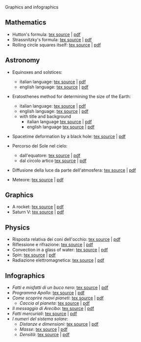 Graphics and infographics

## Mathematics

* Hutton's formula: [tex source](https://github.com/ulaulaman/tikzdraw/blob/master/hutton_formula.tex) | [pdf](https://github.com/ulaulaman/tikzdraw/blob/master/pdf/hutton_formula.pdf)
* Strassnitzky's formula: [tex source](https://github.com/ulaulaman/tikzdraw/blob/master/strassnitzky_formula.tex) | [pdf](https://github.com/ulaulaman/tikzdraw/blob/master/pdf/strassnitzky_formula.pdf)
* Rolling circle squares itself: [tex source](https://github.com/ulaulaman/tikzdraw/blob/master/rolling_circle.tex) | [pdf](https://github.com/ulaulaman/tikzdraw/blob/master/pdf/rolling_circle.pdf)

## Astronomy

* Equinoxes and solstices:
  * italian language: [tex source](https://github.com/ulaulaman/tikzdraw/blob/master/equinox_solstice-it.tex) | [pdf](https://github.com/ulaulaman/tikzdraw/blob/master/pdf/equinozi_solstizi.pdf)
  * english language: [tex source](https://github.com/ulaulaman/tikzdraw/blob/master/equinox_solstice-en.tex) | [pdf](https://github.com/ulaulaman/tikzdraw/blob/master/pdf/equinoxes_solstices.pdf)
  
* Eratosthenes method for determining the size of the Earth:
  * italian language: [tex source](https://github.com/ulaulaman/tikzdraw/blob/master/eratosthenes-it.tex) | [pdf](https://github.com/ulaulaman/tikzdraw/blob/master/pdf/eratosthenes-it.pdf)
  * english language: [tex source](https://github.com/ulaulaman/tikzdraw/blob/master/eratosthenes-en.tex) | [pdf](https://github.com/ulaulaman/tikzdraw/blob/master/pdf/eratosthenes-en.pdf)
  * with title and background
    * italian language [tex source](https://github.com/ulaulaman/tikzdraw/blob/master/eratosthenes-infographic-it.tex) | [pdf](https://github.com/ulaulaman/tikzdraw/blob/master/pdf/eratosthenes-infographic-it.pdf)
    * english language [tex source](https://github.com/ulaulaman/tikzdraw/blob/master/eratosthenes-infographic-en.tex) | [pdf](https://github.com/ulaulaman/tikzdraw/blob/master/pdf/eratosthenes-infographic-en.pdf)

* Spacetime deformation by a black hole: [tex source](https://github.com/ulaulaman/tikzdraw/blob/master/spacetime_deformation.tex) | [pdf](https://github.com/ulaulaman/tikzdraw/blob/master/pdf/spacetime_deformation.pdf)

* Percorso del Sole nel cielo:
  * dall'equatore: [tex source](https://github.com/ulaulaman/tikzdraw/blob/master/crepuscolo_equatore.tex) | [pdf](https://github.com/ulaulaman/tikzdraw/blob/master/pdf/crepuscolo01_equatore.pdf)
  * dal circolo artico [tex source](https://github.com/ulaulaman/tikzdraw/blob/master/crepuscolo_circolo_artico.tex) | [pdf](https://github.com/ulaulaman/tikzdraw/blob/master/pdf/crepuscolo02_circolo_artico.pdf)

* Diffusione della luce da parte dell'atmosfera: [tex source](https://github.com/ulaulaman/tikzdraw/blob/master/diffusione_luce.tex) | [pdf](https://github.com/ulaulaman/tikzdraw/blob/master/pdf/diffusione_luce.pdf)

* Meteore: [tex source](https://github.com/ulaulaman/tikzdraw/blob/master/meteore.tex) | [pdf](https://github.com/ulaulaman/tikzdraw/blob/master/pdf/meteore.pdf)

## Graphics

* A rocket: [tex source](https://github.com/ulaulaman/tikzdraw/blob/master/rocket.tex) | [pdf](https://github.com/ulaulaman/tikzdraw/blob/master/pdf/rocket.pdf)
* Saturn V: [tex source](https://github.com/ulaulaman/tikzdraw/blob/master/saturnV.tex) | [pdf](https://github.com/ulaulaman/tikzdraw/blob/master/pdf/saturnV.pdf)

## Physics

* Risposta relativa dei coni dell'occhio: [tex source](https://github.com/ulaulaman/tikzdraw/blob/master/risposta_coni.tex) | [pdf](https://github.com/ulaulaman/tikzdraw/blob/master/pdf/risposta_coni.pdf)
* Riflessione e rifrazione: [tex source](https://github.com/ulaulaman/tikzdraw/blob/master/riflessione-rifrazione.tex) | [pdf](https://github.com/ulaulaman/tikzdraw/blob/master/pdf/riflessione-rifrazione.pdf)
* Convection in a glass of water: [tex source](https://github.com/ulaulaman/tikzdraw/blob/master/convezione.tex) | [pdf](https://github.com/ulaulaman/tikzdraw/blob/master/pdf/ghiaccio.pdf)
* Spin: [tex source](https://github.com/ulaulaman/tikzdraw/blob/master/spin.tex) | [pdf](https://github.com/ulaulaman/tikzdraw/blob/master/pdf/spin.pdf)
* Radiazione elettromagnetica: [tex source](https://github.com/ulaulaman/tikzdraw/blob/master/radiazione_em.tex) | [pdf](https://github.com/ulaulaman/tikzdraw/blob/master/pdf/radiazione_em.pdf)

## Infographics

* *Fatti e misfatti di un buco nero*: [tex source](https://github.com/ulaulaman/tikzdraw/blob/master/infographics/buco_nero.tex) | [pdf](https://github.com/ulaulaman/tikzdraw/blob/master/infographics/pdf/buco_nero.pdf)
* *Programma Apollo*: [tex source](https://github.com/ulaulaman/tikzdraw/blob/master/infographics/luna-programma_apollo.tex) | [pdf](https://github.com/ulaulaman/tikzdraw/blob/master/infographics/pdf/luna-programma_apollo.pdf)
* *Come scoprire nuovi pianeti*: [tex source](https://github.com/ulaulaman/tikzdraw/blob/master/infographics/esopianeti.tex) | [pdf](https://github.com/ulaulaman/tikzdraw/blob/master/pdf/esopianeti.pdf)
  * *Caccia al pianeta*: [tex source](https://github.com/ulaulaman/tikzdraw/blob/master/infographics/transito-mini_guida.tex) | [pdf](https://github.com/ulaulaman/tikzdraw/blob/master/infographics/pdf/transito-mini_guida.pdf)
* *Il messaggio di Arecibo*: [tex source](https://github.com/ulaulaman/tikzdraw/blob/master/infographics/messaggio_arecibo.tex) | [pdf](https://github.com/ulaulaman/tikzdraw/blob/master/infographics/pdf/arecibo.pdf)
* *Fatti mercuriali*: [tex source](https://github.com/ulaulaman/tikzdraw/blob/master/infographics/mercury_facts.tex) | [pdf](https://github.com/ulaulaman/tikzdraw/blob/master/infographics/pdf/mercury_facts.pdf)
* *I numeri del sistema solare*:
  * *Distanze e dimensioni*: [tex source](https://github.com/ulaulaman/tikzdraw/blob/master/infographics/sistema_solare-distanze_dimensioni.tex) | [pdf](https://github.com/ulaulaman/tikzdraw/blob/master/infographics/pdf/sistema_solare_info.pdf)
  * *Masse*: [tex source](https://github.com/ulaulaman/tikzdraw/blob/master/infographics/sistema_solare_masse.tex) | [pdf](https://github.com/ulaulaman/tikzdraw/blob/master/infographics/pdf/sistema_solare_masse.pdf)
  * *Densità*: [tex source](https://github.com/ulaulaman/tikzdraw/blob/master/infographics/sistema_solare_densita.tex) | [pdf](https://github.com/ulaulaman/tikzdraw/blob/master/infographics/pdf/sistema_solare_densita.pdf)
